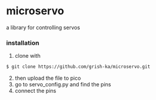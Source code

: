 # microservo
a library for controlling servos

### installation

1. clone with
```bash
$ git clone https://github.com/grish-ka/microservo.git
```
2. then upload the file to pico
3. go to servo_config.py and find the pins
4. connect the pins
